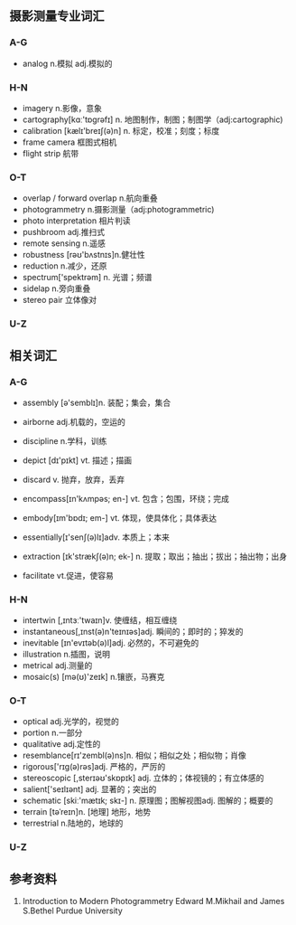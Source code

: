 ## 摄影测量专业词汇

### A-G

* analog n.模拟 adj.模拟的

### H-N

* imagery n.影像，意象
* cartography[kɑː'tɒgrəfɪ] n. 地图制作，制图；制图学（adj:cartographic)
* calibration [kælɪ'breɪʃ(ə)n] n. 标定，校准；刻度；标度
* frame camera 框图式相机
* flight strip 航带

### O-T

* overlap / forward overlap n.航向重叠
* photogrammetry n.摄影测量（adj:photogrammetric)
* photo interpretation 相片判读
* pushbroom adj.推扫式
* remote sensing n.遥感
* robustness [rəʊ'bʌstnɪs]n.健壮性
* reduction n.减少，还原
* spectrum['spektrəm] n. 光谱；频谱
* sidelap n.旁向重叠
* stereo pair 立体像对

### U-Z

## 相关词汇

### A-G

* assembly [ə'semblɪ]n. 装配；集会，集合
* airborne adj.机载的，空运的
* discipline n.学科，训练
* depict [dɪ'pɪkt] vt. 描述；描画
* discard v. 抛弃，放弃，丢弃
* encompass[ɪn'kʌmpəs; en-] vt. 包含；包围，环绕；完成
* embody[ɪm'bɒdɪ; em-] vt. 体现，使具体化；具体表达
* essentially[ɪ'senʃ(ə)lɪ]adv. 本质上；本来
* extraction [ɪk'strækʃ(ə)n; ek-] n. 提取；取出；抽出；拔出；抽出物；出身

* facilitate vt.促进，使容易

### H-N

* intertwin [,ɪntɜː'twaɪn]v. 使缠结，相互缠绕
* instantaneous[,ɪnst(ə)n'teɪnɪəs]adj. 瞬间的；即时的；猝发的
* inevitable [ɪn'evɪtəb(ə)l]adj. 必然的，不可避免的
* illustration n.插图，说明
* metrical adj.测量的
* mosaic(s) [mə(ʊ)'zeɪk] n.镶嵌，马赛克

### O-T

* optical adj.光学的，视觉的
* portion n.一部分
* qualitative adj.定性的
* resemblance[rɪ'zembl(ə)ns]n. 相似；相似之处；相似物；肖像
* rigorous['rɪg(ə)rəs]adj. 严格的，严厉的
* stereoscopic [,sterɪəʊ'skɒpɪk] adj. 立体的；体视镜的；有立体感的
* salient['seɪlɪənt] adj. 显著的；突出的
* schematic [skiː'mætɪk; skɪ-] n. 原理图；图解视图adj. 图解的；概要的
* terrain [təˈreɪn]n. [地理] 地形，地势
* terrestrial n.陆地的，地球的

### U-Z

## 参考资料
1. Introduction to Modern Photogrammetry Edward M.Mikhail and James S.Bethel Purdue University